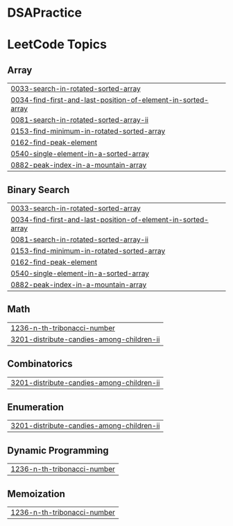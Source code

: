 # DSAPractice
<!---LeetCode Topics Start-->
# LeetCode Topics
## Array
|  |
| ------- |
| [0033-search-in-rotated-sorted-array](https://github.com/poojasingh2429/DSAPractice/tree/master/0033-search-in-rotated-sorted-array) |
| [0034-find-first-and-last-position-of-element-in-sorted-array](https://github.com/poojasingh2429/DSAPractice/tree/master/0034-find-first-and-last-position-of-element-in-sorted-array) |
| [0081-search-in-rotated-sorted-array-ii](https://github.com/poojasingh2429/DSAPractice/tree/master/0081-search-in-rotated-sorted-array-ii) |
| [0153-find-minimum-in-rotated-sorted-array](https://github.com/poojasingh2429/DSAPractice/tree/master/0153-find-minimum-in-rotated-sorted-array) |
| [0162-find-peak-element](https://github.com/poojasingh2429/DSAPractice/tree/master/0162-find-peak-element) |
| [0540-single-element-in-a-sorted-array](https://github.com/poojasingh2429/DSAPractice/tree/master/0540-single-element-in-a-sorted-array) |
| [0882-peak-index-in-a-mountain-array](https://github.com/poojasingh2429/DSAPractice/tree/master/0882-peak-index-in-a-mountain-array) |
## Binary Search
|  |
| ------- |
| [0033-search-in-rotated-sorted-array](https://github.com/poojasingh2429/DSAPractice/tree/master/0033-search-in-rotated-sorted-array) |
| [0034-find-first-and-last-position-of-element-in-sorted-array](https://github.com/poojasingh2429/DSAPractice/tree/master/0034-find-first-and-last-position-of-element-in-sorted-array) |
| [0081-search-in-rotated-sorted-array-ii](https://github.com/poojasingh2429/DSAPractice/tree/master/0081-search-in-rotated-sorted-array-ii) |
| [0153-find-minimum-in-rotated-sorted-array](https://github.com/poojasingh2429/DSAPractice/tree/master/0153-find-minimum-in-rotated-sorted-array) |
| [0162-find-peak-element](https://github.com/poojasingh2429/DSAPractice/tree/master/0162-find-peak-element) |
| [0540-single-element-in-a-sorted-array](https://github.com/poojasingh2429/DSAPractice/tree/master/0540-single-element-in-a-sorted-array) |
| [0882-peak-index-in-a-mountain-array](https://github.com/poojasingh2429/DSAPractice/tree/master/0882-peak-index-in-a-mountain-array) |
## Math
|  |
| ------- |
| [1236-n-th-tribonacci-number](https://github.com/poojasingh2429/DSAPractice/tree/master/1236-n-th-tribonacci-number) |
| [3201-distribute-candies-among-children-ii](https://github.com/poojasingh2429/DSAPractice/tree/master/3201-distribute-candies-among-children-ii) |
## Combinatorics
|  |
| ------- |
| [3201-distribute-candies-among-children-ii](https://github.com/poojasingh2429/DSAPractice/tree/master/3201-distribute-candies-among-children-ii) |
## Enumeration
|  |
| ------- |
| [3201-distribute-candies-among-children-ii](https://github.com/poojasingh2429/DSAPractice/tree/master/3201-distribute-candies-among-children-ii) |
## Dynamic Programming
|  |
| ------- |
| [1236-n-th-tribonacci-number](https://github.com/poojasingh2429/DSAPractice/tree/master/1236-n-th-tribonacci-number) |
## Memoization
|  |
| ------- |
| [1236-n-th-tribonacci-number](https://github.com/poojasingh2429/DSAPractice/tree/master/1236-n-th-tribonacci-number) |
<!---LeetCode Topics End-->